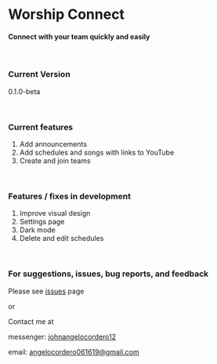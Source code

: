 # Worship Connect

#### Connect with your team quickly and easily

<br/>

### Current Version

0.1.0-beta

<br/>

### Current features

1. Add announcements
2. Add schedules and songs with links to YouTube
3. Create and join teams

<br/>

### Features / fixes in development

1. Improve visual design
2. Settings page
3. Dark mode
4. Delete and edit schedules

<br/>

### For suggestions, issues, bug reports, and feedback

Please see [issues](https://github.com/angelocordero/worship-connect/issues) page

or


Contact me at

messenger: [johnangelocordero12](https://m.me/johnangelocordero12)

email: angelocordero061619@gmail.com
